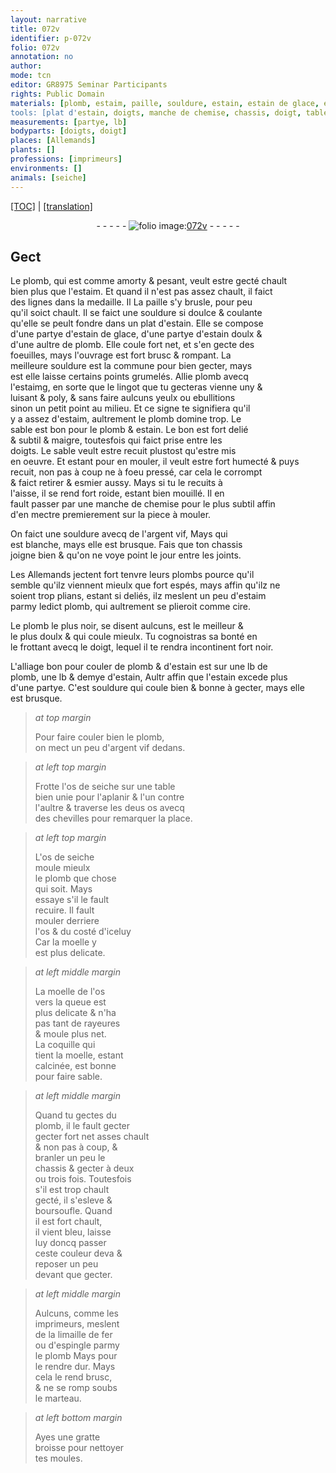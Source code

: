 ```yaml
---
layout: narrative
title: 072v
identifier: p-072v
folio: 072v
annotation: no
author:
mode: tcn
editor: GR8975 Seminar Participants
rights: Public Domain
materials: [plomb, estaim, paille, souldure, estain, estain de glace, estain doulx, estaimg, argent vif, plombs, cire, plomb le plus noir, se disent aulcuns, est le meilleur & le plus doulx & qui coule mieulx, os de seiche, os, moelle, moelle de l'os, coquille, limaille de fer, espingle]
tools: [plat d'estain, doigts, manche de chemise, chassis, doigt, table bien unie, chevilles, os de seiche, marteau, gratte broisse, moules]
measurements: [partye, lb]
bodyparts: [doigts, doigt]
places: [Allemands]
plants: []
professions: [imprimeurs]
environments: []
animals: [seiche]
---
```


<p><a href="{{ site.baseurl }}/normalized/">[TOC]</a> | <a href="{{ site.baseurl }}/texts/p-072v_tl/" target="_blank">[translation]</a></p><div class="folio" align="center">- - - - - <a href="http://gallica.bnf.fr/ark:/12148/btv1b10500001g/f150.image" target="_blank"><img src="https://cu-mkp.github.io/2017-workshop-edition/assets/photo-icon.png" alt="folio image: " style="display:inline-block; margin-bottom:-3px;"/>072v</a> - - - - - </div>  
  

## Gect

 
Le <span class="m">plomb</span>, qui est co<span class="exp">mm</span>e amorty & pesant, veult estre gecté chault<br/> bien plus que l'<span class="m">estaim</span>. Et quand il n'est pas assez chault, il faict<br/> des lignes dans la medaille. <span class="del">Il</span> La <span class="m">paille</span> s'y brusle, pour peu<br/> qu'il soict chault. Il se faict une <span class="m">souldure</span> si doulce & coula<span class="exp">n</span>te<br/> qu'elle se peult fondre dans un <span class="tl">plat d'<span class="m">estain</span></span>. Elle se compose<br/> d'une <span class="ms">partye</span> d'<span class="m">estain de glace</span>, d'une <span class="ms">partye</span> d'<span class="m">estain doulx</span> &<br/> d'une aultre de <span class="m">plomb</span>. Elle coule fort net, et s'en gecte des<br/> foeuilles, mays l'ouvrage est fort brusc & rompant. La<br/> meilleure <span class="m">souldure</span> est la commune pour bien gecter, mays<br/> <span class="del">est</span> elle laisse certains points grumelés. Allie <span class="m">plomb</span> avecq<br/> l'<span class="m">estaimg</span>, en sorte que le lingot que tu gecteras vienne uny &<br/> luisant & poly, & sans faire aulcuns yeulx ou ebullitions<br/> sinon un petit point au milieu. Et ce signe te signifiera qu'il<br/> y a assez d'<span class="m">estaim</span>, aultrem<span class="exp">ent</span> le <span class="m">plomb</span> domine trop. Le<br/> sable est bon pour le <span class="m">plomb</span> & <span class="m">estain</span>. Le bon est fort delié<br/> & subtil & maigre, toutesfois qui faict prise entre les<br/> <span class="tl"><span class="bp">doigts</span></span>. Le sable veult estre recuit plustost qu'estre mis<br/> en oeuvre. Et <span class="del">estant</span> <span class="add">pour en</span> mouler, il veult estre fort humecté & puys<br/> recuit, non pas à coup ne à foeu pressé, car cela le corrompt<br/> & faict retirer & esmier aussy. Mays si tu le recuits à <br/> l'aisse, il se rend fort roide, estant bien mouillé. Il en<br/> fault passer par une <span class="tl"><span class="add">manche de</span> chemise</span> pour le plus subtil affin<br/> d'en mectre premierem<span class="exp">ent</span> sur la piece à mouler.
 
On faict une <span class="m">souldure</span> avecq de l'<span class="m">argent vif</span>, <span class="del">Mays</span> qui<br/> est blanche, mays elle est brusque. Fais que ton <span class="tl">chassis</span><br/> joigne bien & qu'on ne voye point le jour entre les joints.
 
Les <span class="pl">Allemands</span> jectent fort tenvre leurs <span class="m">plombs</span> pource qu'il<br/> semble qu'ilz viennent mieulx que fort espés, mays affin qu'ilz ne<br/> soient trop plians, estant si deliés, ilz meslent un peu d'<span class="m">estaim</span><br/> parmy ledict <span class="m">plomb</span>, qui aultrement se plieroit comme <span class="m">cire</span>.
 
Le <span class="m">plomb le plus noir, se disent aulcuns, est le meilleur &<br/> le plus doulx & qui coule mieulx</span>. <span class="sn">Tu cognoistras sa bonté en<br/> le frottant avecq le <span class="tl"><span class="bp">doigt</span></span>, lequel il te rendra incontinent fort noir</span>.
 
L'alliage bon pour couler de <span class="m">plomb</span> & d'<span class="m">estain</span> est sur une <span class="ms">lb</span> de<br/> <span class="m">plomb</span>, une <span class="ms">lb</span> & demye d'<span class="m">estain</span>, <span class="del">Aultr</span> affin que l'<span class="m">estain</span> excede plus<br/> d'une <span class="ms">partye</span>. C'est <span class="m">souldure</span> qui coule bien & bonne à gecter, mays elle<br/> est brusque.
 
> *at top margin*
> 
> 
>   Pour faire couler bien le <span class="m">plomb</span>,<br/> on mect un peu d'<span class="m">argent vif</span> dedans.
 
> *at left top margin*
> 
> 
>   Frotte l'<span class="m">os de <span class="al">seiche</span></span> sur une <span class="tl">table<br/> bien unie</span> pour l'aplanir & l'un contre<br/> l'aultre & traverse les deus <span class="m">os</span> avecq<br/> des <span class="tl">chevilles</span> pour remarquer la place.
 
> *at left top margin*
> 
> 
>   L'<span class="tl"><span class="m">os de <span class="al">seiche</span></span></span><br/> moule mieulx<br/> le <span class="m">plomb</span> que chose<br/> qui soit. Mays<br/> essaye s'il le fault<br/> recuire. <span class="del">Il fault<br/> mouler derriere<br/> l'<span class="m">os</span> & du costé d'iceluy<br/> Car la <span class="m">moelle</span> y<br/> est plus delicate</span>.
 
> *at left middle margin*
> 
> 
>   La <span class="m">moelle de l'os</span><br/> vers la queue est<br/> plus delicate & n'ha<br/> pas tant de rayeures<br/> & moule plus net.<br/> La <span class="m">coquille</span> qui<br/> tient la <span class="m">moelle</span>, estant<br/> calcinée, est bonne<br/> pour faire sable.
 
> *at left middle margin*
> 
> 
>   Quand tu gectes du<br/> <span class="m">plomb</span>, il le fault gecter<br/> <span class="del">gecter fort net</span> <span class="add">asses</span> chault<br/> & non pas à coup, &<br/> branler un peu le<br/> <span class="tl">chassis</span> & gecter à deux<br/> ou trois fois. Toutesfois<br/> s'il est trop chault<br/> gecté, il s'esleve &<br/> boursoufle. Quand<br/> il est fort chault,<br/> il vient bleu, laisse<br/> luy doncq passer<br/> ceste couleur <span class="del">deva</span> &<br/> reposer un peu<br/> devant que gecter.
 
> *at left middle margin*
> 
> 
>   Aulcuns, co<span class="exp">mm</span>e les<br/> <span class="pro">imprimeurs</span>, meslent<br/> de la <span class="m">limaille de fer</span><br/> ou d'<span class="m">espingle</span> parmy<br/> le <span class="m">plomb</span> <span class="del">Mays</span> pour<br/> le rendre dur. Mays<br/> cela le rend brusc,<br/> & <span class="del">ne</span> se romp soubs<br/> le <span class="tl">marteau</span>.
 
> *at left bottom margin*
> 
> 
>   Ayes une <span class="tl">gratte<br/> broisse</span> pour nettoyer<br/> tes <span class="tl">moules</span>.
 
